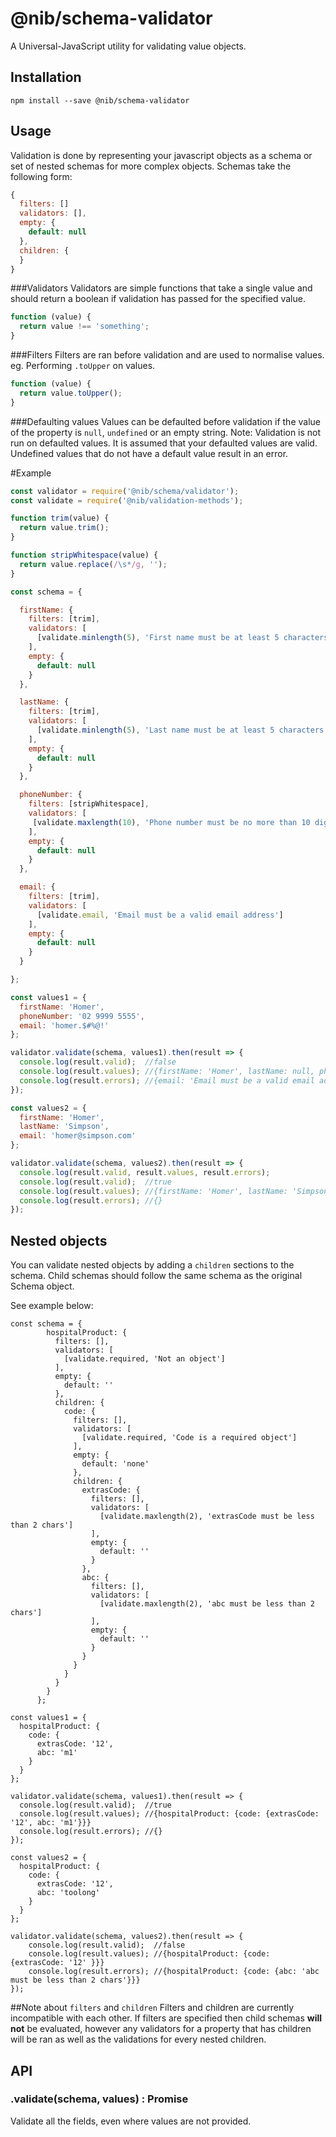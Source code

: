 # @nib/schema-validator

A Universal-JavaScript utility for validating value objects.

## Installation

    npm install --save @nib/schema-validator

## Usage

Validation is done by representing your
javascript objects as a schema or set of nested schemas for more complex objects.
Schemas take the following form:

```javascript
{
  filters: []
  validators: [],
  empty: {
    default: null
  },
  children: {
  }
}
```

###Validators
Validators are simple functions that take a single value and should return a boolean if
validation has passed for the specified value.

```javascript
function (value) {
  return value !== 'something';
}
```

###Filters
Filters are ran before validation and are used to normalise values. eg. Performing ```.toUpper``` on values.

```javascript
function (value) {
  return value.toUpper();
}
```

###Defaulting values
Values can be defaulted before validation if the value of the property is ```null```, ```undefined``` or an empty string.
Note: Validation is not run on defaulted values. It is assumed that your defaulted values are valid.
Undefined values that do not have a default value result in an error.

#Example
```javascript
const validator = require('@nib/schema/validator');
const validate = require('@nib/validation-methods');

function trim(value) {
  return value.trim();
}

function stripWhitespace(value) {
  return value.replace(/\s*/g, '');
}

const schema = {

  firstName: {
    filters: [trim],
    validators: [
      [validate.minlength(5), 'First name must be at least 5 characters']
    ],
    empty: {
      default: null
    }
  },

  lastName: {
    filters: [trim],
    validators: [
      [validate.minlength(5), 'Last name must be at least 5 characters']
    ],
    empty: {
      default: null
    }
  },

  phoneNumber: {
    filters: [stripWhitespace],
    validators: [
     [validate.maxlength(10), 'Phone number must be no more than 10 digits']
    ],
    empty: {
      default: null
    }
  },

  email: {
    filters: [trim],
    validators: [
      [validate.email, 'Email must be a valid email address']
    ],
    empty: {
      default: null
    }
  }

};

const values1 = {
  firstName: 'Homer',
  phoneNumber: '02 9999 5555',
  email: 'homer.$#%@!'
};

validator.validate(schema, values1).then(result => {
  console.log(result.valid);  //false
  console.log(result.values); //{firstName: 'Homer', lastName: null, phoneNumber: '0299995555'}
  console.log(result.errors); //{email: 'Email must be a valid email address'}
});

const values2 = {
  firstName: 'Homer',
  lastName: 'Simpson',
  email: 'homer@simpson.com'
};

validator.validate(schema, values2).then(result => {
  console.log(result.valid, result.values, result.errors);
  console.log(result.valid);  //true
  console.log(result.values); //{firstName: 'Homer', lastName: 'Simpson, phoneNumber: null, email: 'homer@simpson.com'}
  console.log(result.errors); //{}
});
```

## Nested objects

You can validate nested objects by adding a ```children``` sections to the
schema. Child schemas should follow the same schema as the original Schema object.

See example below:

```
const schema = {
        hospitalProduct: {
          filters: [],
          validators: [
            [validate.required, 'Not an object']
          ],
          empty: {
            default: ''
          },
          children: {
            code: {
              filters: [],
              validators: [
                [validate.required, 'Code is a required object']
              ],
              empty: {
                default: 'none'
              },
              children: {
                extrasCode: {
                  filters: [],
                  validators: [
                    [validate.maxlength(2), 'extrasCode must be less than 2 chars']
                  ],
                  empty: {
                    default: ''
                  }
                },
                abc: {
                  filters: [],
                  validators: [
                    [validate.maxlength(2), 'abc must be less than 2 chars']
                  ],
                  empty: {
                    default: ''
                  }
                }
              }
            }
          }
        }
      };

const values1 = {
  hospitalProduct: {
    code: {
      extrasCode: '12',
      abc: 'm1'
    }
  }
};

validator.validate(schema, values1).then(result => {
  console.log(result.valid);  //true
  console.log(result.values); //{hospitalProduct: {code: {extrasCode: '12', abc: 'm1'}}}
  console.log(result.errors); //{}
});

const values2 = {
  hospitalProduct: {
    code: {
      extrasCode: '12',
      abc: 'toolong'
    }
  }
};

validator.validate(schema, values2).then(result => {
    console.log(result.valid);  //false
    console.log(result.values); //{hospitalProduct: {code: {extrasCode: '12' }}}
    console.log(result.errors); //{hospitalProduct: {code: {abc: 'abc must be less than 2 chars'}}}
});
```
##Note about ```filters``` and ```children```
Filters and children are currently incompatible with each other.
If filters are specified then child schemas **will not** be evaluated,
however any validators for a property that has children will be ran as well as the validations
for every nested children.

## API

### .validate(schema, values) : Promise

Validate all the fields, even where values are not provided.
